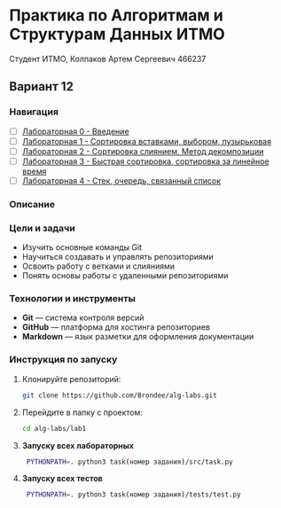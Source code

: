 # Практика по Алгоритмам и Cтруктурам Данных ИТМО

Студент ИТМО, Колпаков Артем Сергеевич 466237

## Вариант 12

### Навигация

- [ ] [Лабораторная 0 - Введение ](lab0)
- [ ] [Лабораторная 1 - Сортировка вставками, выбором, пузырьковая ](lab1)
- [ ] [Лабораторная 2 - Сортировка слиянием. Метод декомпозиции ](lab2)
- [ ] [Лабораторная 3 - Быстрая сортировка, сортировка за линейное время ](lab3)
- [ ] [Лабораторная 4 - Стек, очередь, связанный список ](lab4)

### Описание

### Цели и задачи

- Изучить основные команды Git
- Научиться создавать и управлять репозиториями
- Освоить работу с ветками и слияниями
- Понять основы работы с удаленными репозиториями

### Технологии и инструменты

- **Git** — система контроля версий
- **GitHub** — платформа для хостинга репозиториев
- **Markdown** — язык разметки для оформления документации

### Инструкция по запуску

1. Клонируйте репозиторий:
   ```bash
   git clone https://github.com/Brondee/alg-labs.git
   ```
2. Перейдите в папку с проектом:
   ```bash
   cd alg-labs/lab1
   ```
3. **Запуску всех лабораторных**

   ```bash
    PYTHONPATH=. python3 task(номер задания)/src/task.py

   ```

4. **Запуску всех тестов**

   ```bash
    PYTHONPATH=. python3 task(номер задания)/tests/test.py

   ```
